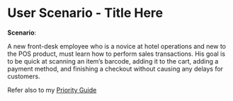 # User Scenario - Title Here

**Scenario**:

A new front-desk employee who is a novice at hotel operations and new to the POS product, must learn how to perform sales transactions. His goal is to be quick at scanning an item’s barcode, adding it to the cart, adding a payment method, and finishing a checkout
without causing any delays for customers.

Refer also to my [Priority Guide](assets/docs/RAVINDRAN-TASK-ANALYSIS.pdf)